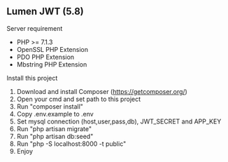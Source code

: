 ## Lumen JWT (5.8)

Server requirement

- PHP >= 7.1.3
- OpenSSL PHP Extension
- PDO PHP Extension
- Mbstring PHP Extension

Install this project

1. Download and install Composer (https://getcomposer.org/)
2. Open your cmd and set path to this project
3. Run "composer install"
4. Copy .env.example to .env
5. Set mysql connection (host,user,pass,db), JWT_SECRET and APP_KEY
6. Run "php artisan migrate"
7. Run "php artisan db:seed"
8. Run "php -S localhost:8000 -t public"
9. Enjoy
